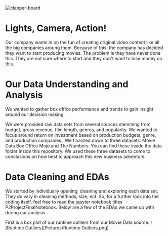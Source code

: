 ![clapper-board](https://st.depositphotos.com/1000153/3002/v/450/depositphotos_30026421-stock-illustration-clapper-board.jpg)
# Lights, Camera, Action!
Our company wants in on the fun of creating original video content like all the big companies aroung them. Because of this, the company has decided they want to start producing movies.  The problem is they have never done this.  They are not sure where to start and they don't want to lose money on this.

# Our Data Understanding and Analysis 
We wanted to gather box office performance and trends to gain insight around our decision making.

We were provided raw data sets from several sources stemming from budget, gross revenue, film length, genres, and popularity. We wanted to focus around return on investment based on production budgets, genre, and production companies..
We finalized down to three datasets:  Movie Data
                                      Box Office Mojo
                                      and The Numbers.
You can find these inside the data folder inside this repository.
We used these three datasets to come to conclusions on how best to approach this new business adventure.

# Data Cleaning and EDAs
We started by individually opening, cleaning and exploring each data set.  They do vary in cleaning methods, size, ect. So, for a further look into the coding itself, feel free to read the jupyter notebook titles P2ProjectFinalNotebook.
Below are a few of the EDAs we came up with during our analysis.

First is a box plot of our runtime outliers from our Movie Data source.
![Runtime Outliers](Pictures/Runtime Outliers.png)

